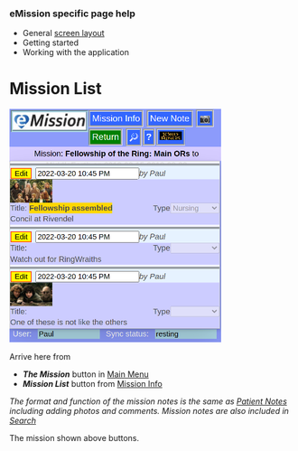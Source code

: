 ### eMission specific page help
* General [screen layout](/help/GeneralLayout.md)
* Getting started
* Working with the application


# Mission List
![](/images/MissionList.png)

Arrive here from

* *__The Mission__* button in [Main Menu](/help/MainMenu.md)
* *__Mission List__* button from [Mission Info](/help/MissionInfo.md)

*The format and function of the mission notes is the same as [Patient Notes](/help/NoteList.md) including adding photos and comments. Mission notes are also included in [Search](SearchList.md)*

The mission shown above buttons.
